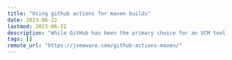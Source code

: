 ```yaml
---
title: "Using github actions for maven builds"
date: 2023-06-22
lastmod: 2023-06-22
description: "While GitHub has been the primary choice for an SCM tool for many of us, with the integration of various CI tools and ready-made actions, it is growing as an end-to-end solution for complete DevOps practices. At my workplace, we are now using GitLab for various purposes(migrated from Bitbucket and TeamCity), and it has been a smooth migration so far. But I wanted to explore similar features in GitHub as I was already familiar with the interface and hosting almost all of my side projects there."
tags: []
remote_url: "https://jvmaware.com/github-actions-maven/"
---
```

